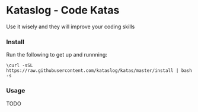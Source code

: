 Kataslog - Code Katas
====
Use it wisely and they will improve your coding skills

### Install

Run the following to get up and runnning:
```
\curl -sSL https://raw.githubusercontent.com/kataslog/katas/master/install | bash -s
```

### Usage

TODO
